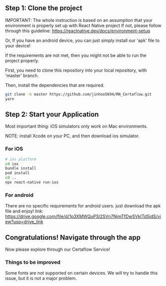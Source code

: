 ## Step 1: Clone the project

IMPORTANT: The whole instruction is based on an assumption that your environment is properly set up with React Native
project
If not, please follow through this guideline: https://reactnative.dev/docs/environment-setup

Or, If you have an android device, you can just simply install our 'apk' file to your device!

If the requirements are not met, then you might not be able to run the project properly.

First, you need to clone this repository into your local repository, with 'master' branch.

Then, install the dependencies that are required.

```bash
git clone -b master https://github.com/jinhoo5694/RN_Certaflow.git
yarn
```

## Step 2: Start your Application

Most important thing: iOS simulators only work on Mac environments.

NOTE: install Xcode on your PC, and then download ios simulator.

### For iOS

```bash
# ios platform
cd ios
bundle install
pod install
cd ..
npx react-native run-ios
```

### For android

There are no specific requirements for android users. just download the apk file and enjoy!
link: https://drive.google.com/file/d/1p3XMWQuPSl2SVn7NjmTfDwSVkITdSjdS/view?usp=drive_link

## Congratulations! Navigate through the app

Now please explore through our Certaflow Service!

### Things to be improved

Some fonts are not supported on certain devices. We will try to handle this issue, but it is not a major problem.
